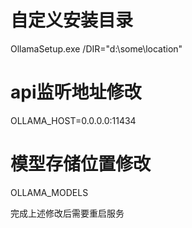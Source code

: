 # 自定义安装目录
OllamaSetup.exe /DIR="d:\some\location"
# api监听地址修改
OLLAMA_HOST=0.0.0.0:11434

# 模型存储位置修改
OLLAMA_MODELS

完成上述修改后需要重启服务
